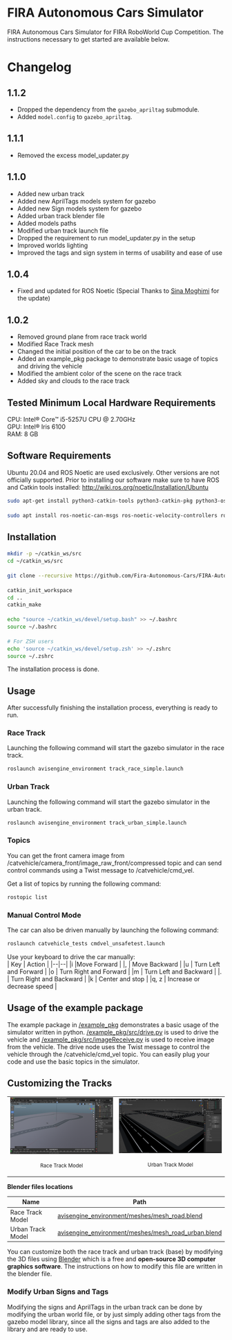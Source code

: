 
# FIRA Autonomous Cars Simulator
FIRA Autonomous Cars Simulator for FIRA RoboWorld Cup Competition.
The instructions necessary to get started are available below.

# Changelog
## 1.1.2
- Dropped the dependency from the `gazebo_apriltag` submodule.
- Added `model.config` to `gazebo_apriltag`.

## 1.1.1
- Removed the excess model_updater.py

## 1.1.0
- Added new urban track
- Added new AprilTags models system for gazebo
- Added new Sign models system for gazebo
- Added urban track blender file
- Added models paths
- Modified urban track launch file
- Dropped the requirement to run model_updater.py in the setup
- Improved worlds lighting
- Improved the tags and sign system in terms of usability and ease of use

## 1.0.4
  - Fixed and updated for ROS Noetic (Special Thanks to [Sina Moghimi](https://github.com/sinamoghimi73) for the update)
## 1.0.2
  - Removed ground plane from race track world
  - Modified Race Track mesh
  - Changed the initial position of the car to be on the track
  - Added an example_pkg package to demonstrate basic usage of topics and driving the vehicle
  - Modified the ambient color of the scene on the race track
  - Added sky and clouds to the race track

## Tested Minimum Local Hardware Requirements
CPU: Intel® Core™ i5-5257U CPU @ 2.70GHz <br/>
GPU: Intel® Iris 6100 <br/>
RAM: 8 GB

## Software Requirements
Ubuntu 20.04 and ROS Noetic are used exclusively. Other versions are not officially supported.
Prior to installing our software make sure to have ROS and Catkin tools installed: http://wiki.ros.org/noetic/Installation/Ubuntu
```zsh
sudo apt-get install python3-catkin-tools python3-catkin-pkg python3-osrf-pycommon

sudo apt install ros-noetic-can-msgs ros-noetic-velocity-controllers ros-noetic-velodyne-pointcloud ros-noetic-teleop-twist-keyboard ros-noetic-gazebo-ros ros-noetic-gazebo-ros-control ros-noetic-gazebo-ros-pkgs ros-noetic-hector-gazebo-plugins ros-noetic-hector-gazebo-worlds ros-noetic-hector-gazebo ros-noetic-ros-controllers
```

## Installation
```zsh
mkdir -p ~/catkin_ws/src
cd ~/catkin_ws/src

git clone --recursive https://github.com/Fira-Autonomous-Cars/FIRA-Autonomous-Cars-Simulator.git

catkin_init_workspace
cd ..
catkin_make

echo "source ~/catkin_ws/devel/setup.bash" >> ~/.bashrc
source ~/.bashrc

# For ZSH users
echo 'source ~/catkin_ws/devel/setup.zsh' >> ~/.zshrc
source ~/.zshrc

```
The installation process is done.

## Usage
After successfully finishing the installation process, everything is ready to run.

### Race Track
Launching the following command will start the gazebo simulator in the race track.
```bash
roslaunch avisengine_environment track_race_simple.launch 
```

### Urban Track
Launching the following command will start the gazebo simulator in the urban track.
```bash
roslaunch avisengine_environment track_urban_simple.launch 
```

### Topics
You can get the front camera image from /catvehicle/camera_front/image_raw_front/compressed topic and can send control commands using a Twist message to /catvehicle/cmd_vel.

Get a list of topics by running the following command:
```bash
rostopic list
```
### Manual Control Mode
The car can also be driven manually by launching the following command:
```bash
roslaunch catvehicle_tests cmdvel_unsafetest.launch 
```
Use your keyboard to drive the car manually: <br/>
| Key |  Action |
|--|--|
|i  |Move Forward  |
|,  | Move Backward |
|u  | Turn Left and Forward |
|o  | Turn Right and Forward |
|m  | Turn Left and Backward |
|.   |  Turn Right and Backward |
|k  | Center and stop |
|q, z  |  Increase or decrease speed  |



## Usage of the example package
The example package in [/example_pkg](https://github.com/Fira-Autonomous-Cars/FIRA-Autonomous-Cars-Simulator/tree/main/example_pkg)  demonstrates a basic usage of the simulator written in python. 
[/example_pkg/src/drive.py](https://github.com/Fira-Autonomous-Cars/FIRA-Autonomous-Cars-Simulator/blob/main/example_pkg/src/drive.py) is used to drive the vehicle and [/example_pkg/src/imageReceive.py](https://github.com/Fira-Autonomous-Cars/FIRA-Autonomous-Cars-Simulator/blob/main/example_pkg/src/imageReceive.py) is used to receive image from the vehicle. 
The drive node uses the Twist message to control the vehicle through the /catvehicle/cmd_vel topic.
You can easily plug your code and use the basic topics in the simulator.

## Customizing the Tracks

<table>
<tr>
<td align="center">
  <img width="441" src="https://github.com/Fira-Autonomous-Cars/FIRA-Autonomous-Cars-Simulator/blob/main/images/screenshot_race_track_blender.png?raw=true">
  <p> 
  <small>
  Race Track Model
  </small>
  </p>
</td>
<td align="center">
  <img width="441" src="https://github.com/Fira-Autonomous-Cars/FIRA-Autonomous-Cars-Simulator/blob/main/images/screenshot_urban_track_blender.png?raw=true">
  <p> 
  <small>
  Urban Track Model
  </small>
  </p>
</td>
</tr>
</table>


**Blender files locations**
  
| Name | Path  |
|--|--|
| Race Track Model | [avisengine_environment/meshes/mesh_road.blend](https://github.com/Fira-Autonomous-Cars/FIRA-Autonomous-Cars-Simulator/blob/main/avisengine_environment/meshes/mesh_road.blend) |
| Urban Track Model| [avisengine_environment/meshes/mesh_road_urban.blend](https://github.com/Fira-Autonomous-Cars/FIRA-Autonomous-Cars-Simulator/blob/main/avisengine_environment/meshes/mesh_road_urban.blend)


You can customize both the race track and urban track (base) by modifying the 3D files using [Blender](https://www.blender.org/) which is a free and **open-source 3D computer graphics software**.
The instructions on how to modify this file are written in the blender file. 

### Modify Urban Signs and Tags
Modifying the signs and AprilTags in the urban track can be done by modifying the urban world file, or by just simply adding other tags from the gazebo model library, since all the signs and tags are also added to the library and are ready to use. 
